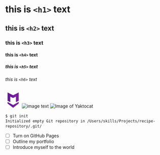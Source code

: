 # this is  `<h1>` text
## this is `<h2>` text
### this is `<h3>` text
#### this is `<h4>` text
##### this is `<h5>` text
###### this is `<h6>` text

![alt text](https://github.com/adam-p/markdown-here/raw/master/src/common/images/icon48.png "Logo Title Text 1")
![image text](https://cloud.githubusercontent.com/assets/711743/25648417/57cd2c0c-2fe9-11e7-8753-b60ea2656faf.png)
![Image of Yaktocat](https://octodex.github.com/images/yaktocat.png)
```
$ git init
Initialized empty Git repository in /Users/skills/Projects/recipe-repository/.git/
```
- [ ] Turn on GitHub Pages
- [ ] Outline my portfolio
- [ ] Introduce myself to the world
